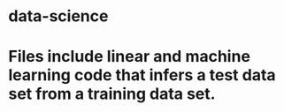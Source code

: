 # data-science
# Files include linear and machine learning code that infers a test data set from a training data set.

